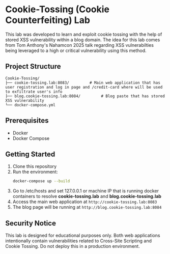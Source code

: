 # Cookie-Tossing (Cookie Counterfeiting) Lab 

This lab was developed to learn and exploit cookie tossing with the help of stored XSS vulnerability within a blog domain.
The idea for this lab comes from Tom Anthony's Nahamcon 2025 talk regarding XSS vulnerabilties being leveraged to a high or critical vulnerability using this method.

## Project Structure

```
Cookie-Tossing/
├── cookie-tossing.lab:8083/         # Main web application that has user registration and log in page and /credit-card where will be used to exfiltrate user's info
├── blog.cookie-tossing.lab:8084/         # Blog paste that has stored XSS vulnerability
└── docker-compose.yml
```

## Prerequisites

- Docker
- Docker Compose

## Getting Started

1. Clone this repository
2. Run the environment:
   ```bash
   docker-compose up --build
   ```
3. Go to /etc/hosts and set 127.0.0.1 or machine IP that is running docker containers to resolve **cookie-tossing.lab** and **blog.cookie-tossing.lab**
4. Access the main web application at `http://cookie-tossing.lab:8083`
5. The blog page will be running at `http://blog.cookie-tossing.lab:8084`

## Security Notice

This lab is designed for educational purposes only. Both web applications intentionally contain vulnerabilities related to Cross-Site Scripting and Cookie Tossing. Do not deploy this in a production environment. 